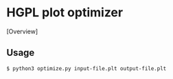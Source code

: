 # HGPL plot optimizer

[Overview]

## Usage

```
$ python3 optimize.py input-file.plt output-file.plt
```

